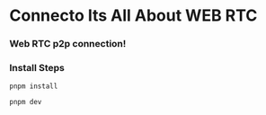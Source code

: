 # Connecto Its All About WEB RTC
### Web RTC p2p connection!

### Install Steps
```pnpm install```

```pnpm dev```
